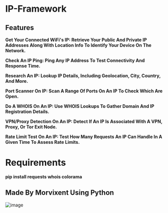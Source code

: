 # IP-Framework  


## Features

**Get Your Connected WiFi's IP: Retrieve Your Public And Private IP Addresses Along With Location Info To Identify Your Device On The Network.**

**Check An IP Ping: Ping Any IP Address To Test Connectivity And Response Time.**

**Research An IP: Lookup IP Details, Including Geolocation, City, Country, And More.**

**Port Scanner On IP: Scan A Range Of Ports On An IP To Check Which Are Open.**

**Do A WHOIS On An IP: Use WHOIS Lookups To Gather Domain And IP Registration Details.**

**VPN/Proxy Detection On An IP: Detect If An IP Is Associated With A VPN, Proxy, Or Tor Exit Node.**

**Rate Limit Test On An IP: Test How Many Requests An IP Can Handle In A Given Time To Assess Rate Limits.**


# Requirements

**pip install requests whois colorama**





## Made By Morvixent Using Python 

![image](https://github.com/user-attachments/assets/bcfd4fa4-0e8b-4cb0-9b59-9c34e6d0487d)


